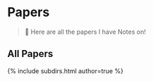 # Papers

> 📓 Here are all the papers I have Notes on!

## All Papers
{% include subdirs.html author=true %}
